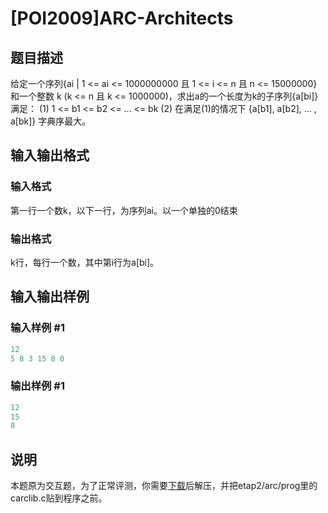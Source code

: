 # [POI2009]ARC-Architects

## 题目描述

给定一个序列{ai | 1 <= ai <= 1000000000 且 1 <= i <= n 且 n <= 15000000}和一个整数 k (k <= n 且 k <= 1000000)，求出a的一个长度为k的子序列{a[bi]}满足： (1) 1 <= b1 <= b2 <= ... <= bk (2) 在满足(1)的情况下 {a[b1], a[b2], ... , a[bk]} 字典序最大。

## 输入输出格式

### 输入格式

第一行一个数k，以下一行，为序列ai。以一个单独的0结束

### 输出格式

k行，每行一个数，其中第i行为a[bi]。

## 输入输出样例

### 输入样例 #1

```cpp
12
5 8 3 15 8 0

```
### 输出样例 #1

```cpp
12
15
8

```
## 说明

本题原为交互题，为了正常评测，你需要[下载](http://oi.edu.pl/static/attachment/20110704/oi16-etap2-arc.zip)后解压，并把etap2/arc/prog里的carclib.c贴到程序之前。

